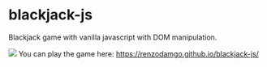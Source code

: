 # blackjack-js
Blackjack game with vanilla javascript with DOM manipulation.

![](https://i.imgur.com/nArkeOq.png)
You can play the game here:
https://renzodamgo.github.io/blackjack-js/
